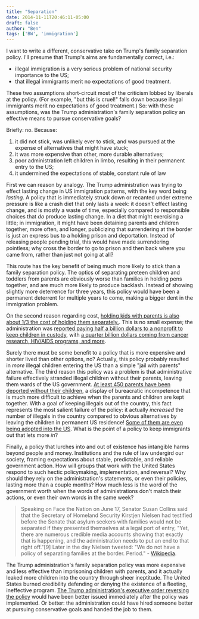 ```yaml
---
title: "Separation"
date: 2014-11-11T20:46:11-05:00
draft: false
author: "Ben"
tags: ['BW', 'immigration']
---
```


I want to write a different, conservative take on Trump's family separation policy.  I'll presume that Trump's aims are fundamentally correct, i.e.:

 * illegal immigration is a very serious problem of national security importance to the US;
 * that illegal immigrants merit no expectations of good treatment.

These two assumptions short-circuit most of the criticism lobbed by liberals at the policy.  (For example, "but this is cruel!" falls down because illegal immigrants merit no expectations of good treatment.) So: with these assumptions, was the Trump administration's family separation policy an effective means to pursue conservative goals?

Briefly: no.  Because:

 1. it did not stick, was unlikely ever to stick, and was pursued at the expense of alternatives that might have stuck;
 2. it was more expensive than other, more durable alternatives;
 3. poor administration left children in limbo, resulting in their permanent entry to the US;
 4. it undermined the expectations of stable, constant rule of law

First we can reason by analogy.  The Trump administration was trying to effect lasting change in US immigration patterns, with the key word being _lasting_.  A policy that is immediately struck down or recanted under extreme pressure is like a crash diet that only lasts a week: it doesn't effect lasting change, and is mostly a waste of time, especially compared to responsible choices that _do_ produce lasting change.  In a diet that might exercising a little; in immigration, it might have been detaining parents and children together, more often, and longer, publicizing that surrendering at the border is just an express bus to a holding prison and deportation.  Instead of releasing people pending trial, this would have made surrendering pointless; why cross the border to go to prison and then back where you came from, rather than just not going at all?

This route has the key benefit of being much more likely to stick than a family separation policy.  The optics of separating preteen children and toddlers from parents are obviously worse than families in holding pens together, and are much more likely to produce backlash.  Instead of showing slightly more deterrence for three years, this policy would have been a permanent deterrent for multiple years to come, making a bigger dent in the immigration problem.

On the second reason regarding cost, [holding kids with parents is also about 1/3 the cost of holding them separately.](https://en.wikipedia.org/wiki/Trump_administration_family_separation_policy#Fiscal_costs_and_diversion_of_resources). This is no small expense; the administration was [reported paying half a billion dollars to a nonprofit to keep children in custody](https://time.com/5316722/nonprofit-paid-458-million-trump-administration-detain-migrant-children-family-separation/), with [a quarter billion dollars coming from cancer research, HIV/AIDS programs, and more](https://edition.cnn.com/2018/09/20/politics/hhs-shifting-money-cancer-aids-immigrant-children/index.html).

Surely there must be some benefit to a policy that is more expensive and shorter lived than other options, no?  Actually, this policy probably resulted in _more_ illegal children entering the US than a simple "jail with parents" alternative. The third reason this policy was a problem is that administrative failure effectively stranded illegal children without their parents, leaving them wards of the US government.  [At least 450 parents have been deported without their children](https://www.usatoday.com/story/news/nation/2018/07/24/immigration-parents-may-have-been-deported-without-kids/824904002/), a display of bureacratic incompetence that is much more difficult to achieve when the parents and children are kept together.  With a goal of keeping illegals out of the country, this fact represents the most salient failure of the policy: it actually _increased_ the number of illegals in the country compared to obvious alternatives by leaving the children in permanent US residence!  [Some of them are even being adopted into the US](https://thehill.com/policy/international/americas/410653-ap-migrant-children-may-be-adopted-after-parents-are-deported).  What is the point of a policy to keep immigrants out that lets more _in_?

Finally, a policy that lurches into and out of existence has intangible harms beyond people and money.  Institutions and the rule of law undergird our society, framing expectations about stable, predictable, and reliable government action.  How will groups that work with the United States respond to such hectic policymaking, implementation, and reversal?  Why should they rely on the administration's statements, or even their policies, lasting more than a couple months?  How much less is the word of the government worth when the words of administrations don't match their actions, or even their own words in the same week?

> Speaking on Face the Nation on June 17, Senator Susan Collins said that the Secretary of Homeland Security Kirstjen Nielsen had testified before the Senate that asylum seekers with families would not be separated if they presented themselves at a legal port of entry, "Yet, there are numerous credible media accounts showing that exactly that is happening, and the administration needs to put an end to that right off."[9] Later in the day Nielsen tweeted: "We do not have a policy of separating families at the border. Period." - [Wikipedia](https://en.wikipedia.org/wiki/Trump_administration_family_separation_policy#Homeland_Security_Secretary_Kirstjen_Nielsen).

The Trump administration's family separation policy was more expensive and less effective than imprisoning children with parents, and it actually leaked more children into the country through sheer ineptitude.  The United States burned credibility defending or denying the existence of a fleeting, ineffective program. [The Trump administration's executive order reversing the policy](https://www.politico.com/story/2018/06/20/full-text-trump-executive-order-family-separations-transcript-658639) would have been better issued immediately after the policy was implemented.  Or better: the administration could have hired someone better at pursuing conservative goals and handed the job to them.
